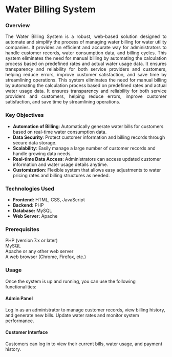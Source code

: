 # **Water Billing System**

### Overview
<div align="justify">
The Water Billing System is a robust, web-based solution designed to automate and simplify the process of managing water billing for water utility companies. It provides an efficient and accurate way for administrators to handle customer records, water consumption data, and billing cycles. 
This system eliminates the need for manual billing by automating the calculation process based on predefined rates and actual water usage data. It ensures transparency and reliability for both service providers and customers, helping reduce errors, improve customer satisfaction, and save time by streamlining operations.
This system eliminates the need for manual billing by automating the calculation process based on predefined rates and actual water usage data. It ensures transparency and reliability for both service providers and customers, helping reduce errors, improve customer satisfaction, and save time by streamlining operations.
</div>

### Key Objectives

*   **Automation of Billing**: Automatically generate water bills for customers based on real-time water consumption data.
*   **Data Security**: Protect customer information and billing records through secure data storage.
*   **Scalability**: Easily manage a large number of customer records and handle growing data needs.
*   **Real-time Data Access**: Administrators can access updated customer information and water usage details anytime.
*   **Customization**: Flexible system that allows easy adjustments to water pricing rates and billing structures as needed.


### Technologies Used
- **Frontend:** HTML, CSS, JavaScript
- **Backend:** PHP
- **Database:** MySQL
- **Web Server:** Apache


### Prerequisites
PHP (version 7.x or later)
<br>
MySQL
<br>
Apache or any other web server
<br>
A web browser (Chrome, Firefox, etc.)



### Usage
Once the system is up and running, you can use the following functionalities:

#### Admin Panel
Log in as an administrator to manage customer records, view billing history, and generate new bills.
Update water rates and monitor system performance.

#### Customer Interface
Customers can log in to view their current bills, water usage, and payment history.











